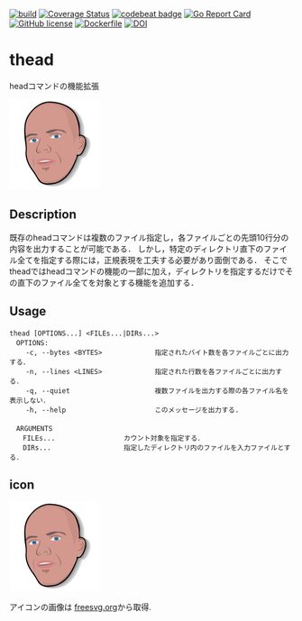[![build](https://github.com/akanatr/thead/actions/workflows/build.yml/badge.svg)](https://github.com/akanatr/thead/actions/workflows/build.yml)
[![Coverage Status](https://coveralls.io/repos/github/akanatr/thead/badge.svg?branch=main)](https://coveralls.io/github/akanatr/thead?branch=main)
[![codebeat badge](https://codebeat.co/badges/dd29b1a2-7c3c-4c2a-b08e-87e152043f57)](https://codebeat.co/projects/github-com-akanatr-thead-main)
[![Go Report Card](https://goreportcard.com/badge/github.com/akanatr/thead)](https://goreportcard.com/report/github.com/akanatr/thead)
[![GitHub license](https://img.shields.io/github/license/akanatr/thead)](https://github.com/akanatr/thead/blob/main/LICENSE)
[![Dockerfile](https://img.shields.io/badge/Docker-ghcr.io%2Fakanatr%2Fthead%3A1.0.0-green?logo=docker)](https://hub.docker.com/repository/docker/akanatr/thead_image)
[![DOI](https://zenodo.org/badge/370276517.svg)](https://zenodo.org/badge/latestdoi/370276517)

# thead

headコマンドの機能拡張 

![icon](img/thead_icon.svg)

## Description
既存のheadコマンドは複数のファイル指定し，各ファイルごとの先頭10行分の内容を出力することが可能である．
しかし，特定のディレクトリ直下のファイル全てを指定する際には，正規表現を工夫する必要があり面倒である．
そこでtheadではheadコマンドの機能の一部に加え，ディレクトリを指定するだけでその直下のファイル全てを対象とする機能を追加する．


## Usage
```
thead [OPTIONS...] <FILEs...|DIRs...>  
　OPTIONS:  
    -c, --bytes <BYTES>             指定されたバイト数を各ファイルごとに出力する．
    -n, --lines <LINES>             指定された行数を各ファイルごとに出力する．
    -q, --quiet                     複数ファイルを出力する際の各ファイル名を表示しない．
    -h, --help                      このメッセージを出力する.  
    
　ARGUMENTS   
　　FILEs...                 カウント対象を指定する．
　　DIRs...                  指定したディレクトリ内のファイルを入力ファイルとする．
```
  
## icon

![icon](img/thead_icon.svg)

アイコンの画像は [freesvg.org](https://freesvg.org/rejons-head-vector)から取得.
